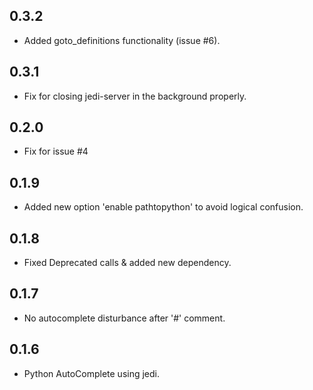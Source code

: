 ## 0.3.2
* Added goto_definitions functionality (issue #6).

## 0.3.1
* Fix for closing jedi-server in the background properly.

## 0.2.0
* Fix for issue #4

## 0.1.9
* Added new option 'enable pathtopython' to avoid logical confusion.

## 0.1.8
* Fixed Deprecated calls & added new dependency.

## 0.1.7
* No autocomplete disturbance after '#' comment.

## 0.1.6
* Python AutoComplete using jedi.
